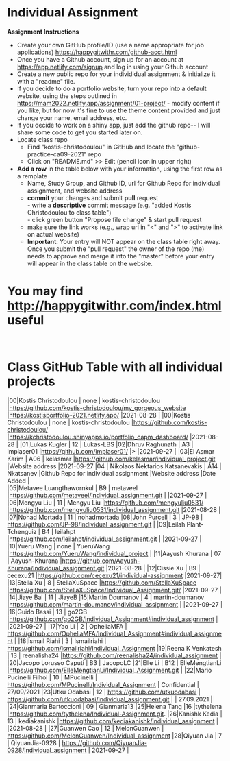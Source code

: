 # Individual Assignment

**Assignment Instructions**

- Create your own GitHub profile/ID (use a name appropriate for job applications) <https://happygitwithr.com/github-acct.html>
- Once you have a Github account, sign up for an account at <https://app.netlify.com/signup> and log in using your Github account
- Create a new public repo for your individidual assignment & initialize it with a "readme" file.
- If you decide to do a portfolio website, turn your repo into a default website, using the steps outlined in <https://mam2022.netlify.app/assignment/01-project/>
       - modify content if you like, but for now it's fine to use the theme content provided and just change your name, email address, etc.
- If you decide to work on a shiny app, just add the github repo-- I will share some code to get you started later on.
- Locate class repo
    - Find "kostis-christodoulou" in GitHub and locate the "github-practice-ca09-2021" repo
    - Click on "README.md" >> Edit (pencil icon in upper right)
- **Add a row** in the table below with your information, using the first row as a remplate
    - Name, Study Group, and Github ID, url for Github Repo for individual assignment, and  website address 
    - **commit** your changes and submit **pull** request   
            - write a **descriptive** commit message (e.g. "added Kostis Christodoulou to class table")  
            - click green button "Propose file change" & start pull request  
    - make sure the link works (e.g., wrap url in "<" and ">" to activate link on actual website)  
    - **Important**: Your entry will NOT appear on the class table right away.  Once you submit the "pull request" the owner of the repo (me) needs to approve and merge it into the "master" before your entry will appear in the class table on the website. 

# You may find <http://happygitwithr.com/index.html> useful
 
<br>

# Class GitHub Table with all individual projects

|00|Kostis Christodoulou   | none     | kostis-christodoulou |<https://github.com/kostis-christodoulou/my_gorgeous_website>   |<https://kostisportfolio-2021.netlify.app/>        |2021-08-28 |
|00|Kostis Christodoulou   | none     | kostis-christodoulou |<https://github.com/kostis-christodoulou/>   |<https://kchristodoulou.shinyapps.io/portfolio_capm_dashboard/>        |2021-08-28 |
|01|Lukas Kugler   | 12     | Lukas-LBS
|02|Dhruv Raghunath   | A3     | implaser01 |<https://github.com/implaser01/>   |>        |2021-09-27 |
|03|El Asmar Karim | A06 | kelasmar  |https://github.com/kelasmar/individual_project.git  |Website address              |2021-09-27
|04 | Nikolaos Nektarios Katsanevakis | A14 | Nkatsanev            |Github Repo for individual assignment                      |Website address              |Date Added     |  
|05|Metavee Luangthawornkul   | B9     | metaveel |https://github.com/metaveel/individual_assignment.git  |      |2021-09-27 |
|06|Mengyu Liu   | 11    | Mengyu Liu |<https://github.com/mengyuliu0531/>   |<https://github.com/mengyuliu0531/individual_assignment.git>        |2021-08-28 |
|07|Nohad Mortada   | 11     | nohadmortada
|08|John Purcell   | 3     | JP-98 | https://github.com/JP-98/individual_assignment.git |
|09|Leilah Plant-Tchenguiz   | B4     | leilahpt |<https://github.com/leilahpt/individual_assignment.git>   |        |2021-09-27 |
|10|Yueru Wang   | none     | YueruWang |<https://github.com/YueruWang/individual_project>   |
|11|Aayush Khurana   | 07   | Aayush-Khurana |https://github.com/Aayush-Khurana/Individual_assignment.git |2021-08-28 |
|12|Cissie Xu   | B9   | cecexu21 |<https://github.com/cecexu21/individual-assignment>   |2021-09-27|
|13|Stella Xu   | 8     | StellaXuSpace |<https://github.com/StellaXuSpace>   |<https://github.com/StellaXuSpace/Individual_Assignment.git/>        |2021-09-27 |
|14|Jiaye Bai   | 11     | JiayeB
|15|Martin Doumanov   | 4     | martin-doumanov |<https://github.com/martin-doumanov/individual_assignment>   |        |2021-09-27 |
|16|Guido Bassi   | 13     | go2GB |https://github.com/go2GB/Individual_Assignment#individual_assignment   |          |2021-09-27 |
|17|Yao Li   | 2     | OpheliaMFA | <https://github.com/OpheliaMFA/Individual_Assignment#individual_assignment>   |
|18|Ismail Riahi   | 3    | Ismailriahi | https://github.com/ismailriahi/Individual_Assignment
|19|Reena K Venkatesh   | 13     | reenalisha24 |<https://github.com/reenalisha24/individual_assignment>   |
|20|Jacopo Lorusso Caputi | B3 | JacopoLC 
|21|Elle Li   | B12     | ElleMengtianLi |<https://github.com/ElleMengtianLi/Individual_Assignment.git>   |
|22|Mario Pucinelli Filhoi   | 10     | MPucinelli | https://github.com/MPucinelli/Individual_Assignment | Confidential | 27/09/2021
|23|Utku Odabasi   | 12     | <https://github.com/utkuodabasi> | <https://github.com/utkuodabasi/individual_assignment.git> |  | 27.09.2021 | 
|24|Gianmaria Bartoccioni  | 09     | Gianmaria13
|25|Helena Tang    |16   |tythelena   |<https://github.com/tythelena/Individual-Assignment.git>. 
|26|Kanishk Kedia   | 13     | kediakanishk |https://github.com/kediakanishk/individual_assignment   |        |2021-08-28 |
|27|Guanwen Cao    | 12     | MelonGuanwen | https://github.com/MelonGuanwen/Individual_assignment
|28|Qiyuan Jia   | 7     | QiyuanJia-0928 | <https://github.com/QiyuanJia-0928/individual_assignment> | 2021-09-27 |